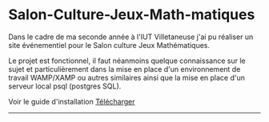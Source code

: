 # Salon-Culture-Jeux-Math-matiques

Dans le cadre de ma seconde année à l'IUT Villetaneuse j'ai pu réaliser un site événementiel pour le Salon culture Jeux Mathématiques.

Le projet est fonctionnel, il faut néanmoins quelque connaissance sur le sujet et particulièrement dans la mise en place d'un environnement de travail WAMP/XAMP ou autres similaires ainsi que la mise en place d'un serveur local psql (postgres SQL).
<br/>

Voir le guide d'installation <a href="https://github.com/Sosofianee/Salon-Culture-Jeux-Math-matiques/tree/main/Utils/Guide d_installation.docx" title="Download" download>Télécharger</a>

---------

